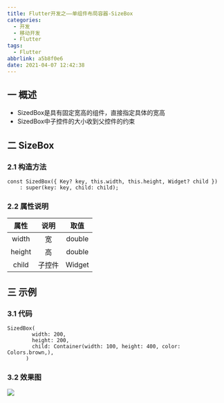 ```yaml
---
title: Flutter开发之——单组件布局容器-SizeBox
categories:
  - 开发
  - 移动开发
  - Flutter
tags:
  - Flutter
abbrlink: a5b8f0e6
date: 2021-04-07 12:42:38
---
```

## 一 概述

* SizedBox是具有固定宽高的组件，直接指定具体的宽高
* SizedBox中子控件的大小收到父控件的约束

<!--more-->

## 二 SizeBox

### 2.1 构造方法

```
const SizedBox({ Key? key, this.width, this.height, Widget? child })
    : super(key: key, child: child);
```

### 2.2 属性说明

|  属性  |  说明  |  取值  |
| :----: | :----: | :----: |
| width  |   宽   | double |
| height |   高   | double |
| child  | 子控件 | Widget |

## 三 示例

### 3.1 代码

```
SizedBox(
        width: 200,
        height: 200,
        child: Container(width: 100, height: 400, color: Colors.brown,),
      )
```

### 3.2 效果图

![][1]


[1]:https://cdn.jsdelivr.net/gh/PGzxc/CDN@master/blog-flutter/flutter_sizebox_sample.png